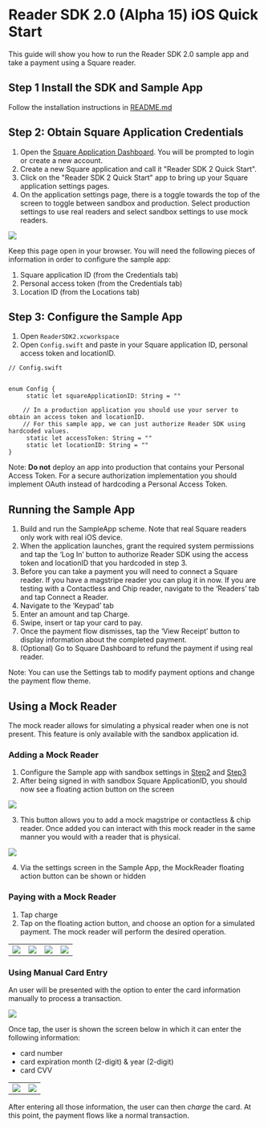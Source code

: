 # Reader SDK 2.0 (Alpha 15) iOS Quick Start

This guide will show you how to run the Reader SDK 2.0 sample app and take a payment using a Square reader.

## Step 1 Install the SDK and Sample App
Follow the installation instructions in [README.md](README.md)

## Step 2: Obtain Square Application Credentials
1. Open the [Square Application Dashboard](https://squareup.com/signup?v=developers). You will be prompted to login or create a new account.
2. Create a new Square application and call it "Reader SDK 2 Quick Start".
3. Click on the "Reader SDK 2 Quick Start" app to bring up your Square application settings pages.
4. On the application settings page, there is a toggle towards the top of the screen to toggle between sandbox and production. Select production settings to use real readers and select sandbox settings to use mock readers.

![](docs/images/toggle_production.png)


Keep this page open in your browser. You will need the following pieces of information in order to configure the sample app:
1. Square application ID (from the Credentials tab)
2. Personal access token (from the Credentials tab)
3. Location ID (from the Locations tab)

## Step 3: Configure the Sample App
1. Open `ReaderSDK2.xcworkspace`
2. Open `Config.swift` and paste in your Square application ID, personal access token and locationID.

```
// Config.swift


enum Config {
     static let squareApplicationID: String = ""

    // In a production application you should use your server to obtain an access token and locationID.
    // For this sample app, we can just authorize Reader SDK using hardcoded values.
     static let accessToken: String = ""
     static let locationID: String = ""
}

```

Note: **Do not** deploy an app into production that contains your Personal Access Token. For a secure authorization implementation you should implement OAuth instead of hardcoding a Personal Access Token.

## Running the Sample App

1. Build and run the SampleApp scheme. Note that real Square readers only work with real iOS device.
2. When the application launches, grant the required system permissions and tap the ‘Log In’ button to authorize Reader SDK using the access token and locationID that you hardcoded in step 3.
3. Before you can take a payment you will need to connect a Square reader. If you have a magstripe reader you can plug it in now. If you are testing with a Contactless and Chip reader, navigate to the ‘Readers’ tab and tap Connect a Reader.
4. Navigate to the ‘Keypad’ tab
5. Enter an amount and tap Charge.
6. Swipe, insert or tap your card to pay.
7. Once the payment flow dismisses, tap the ‘View Receipt’ button to display information about the completed payment.
8. (Optional) Go to Square Dashboard to refund the payment if using real reader.

Note: You can use the Settings tab to modify payment options and change the payment flow theme.

## Using a Mock Reader

The mock reader allows for simulating a physical reader when one is not present. This feature is only available with the sandbox application id.

### Adding a Mock Reader
1. Configure the Sample app with sandbox settings in [Step2](#step-1-install-the-sdk-and-sample-app) and [Step3](#step-3-configure-the-sample-app)
2. After being signed in with sandbox Square ApplicationID, you should  now see a floating action button on the screen

![](docs/images/floating_button.png)

3. This button allows you to add a mock magstripe or contactless & chip reader. Once added you can interact with this mock reader in the same manner you would with a reader that is physical.

![](docs/images/add_mock_reader.png)


4. Via the settings screen in the Sample App, the MockReader floating action button can be shown or hidden

### Paying with a Mock Reader
1. Tap charge
2. Tap on the floating action button, and choose an option for a simulated payment. The mock reader will perform the desired operation.

<table>
  <tr>
    <td><img src="docs/images/charge_initial_sandbox.png"></td>
    <td><img src="docs/images/charge_started_sandbox.png"></td>
    <td><img src="docs/images/charge_mock_sandbox.png"></td>
    <td><img src="docs/images/charge_approve_sandbox.png"></td>
</tr>
</table>


### Using Manual Card Entry
An user will be presented with the option to enter the card information manually to process a transaction.

![](docs/images/cnp-1.png)

Once tap, the user is shown the screen below in which it can enter the following information:
- card number
- card expiration month (2-digit) & year (2-digit)
- card CVV

<table>
  <tr>
    <td><img src="docs/images/cnp-2.png"></td>
    <td><img src="docs/images/cnp-3.png"></td>
</tr>
</table>

After entering all those information, the user can then *charge* the card. At this point, the payment flows like a normal transaction.




